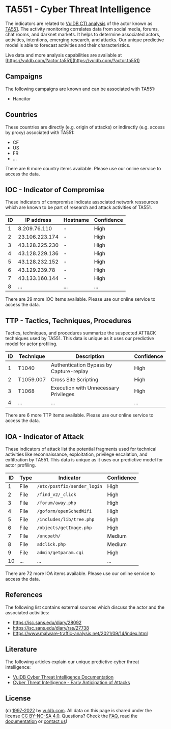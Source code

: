 # TA551 - Cyber Threat Intelligence

The indicators are related to [VulDB CTI analysis](https://vuldb.com/?kb.cti) of the actor known as [TA551](https://vuldb.com/?actor.ta551). The activity monitoring correlates data from social media, forums, chat rooms, and darknet markets. It helps to determine associated actors, activities, intentions, emerging research, and attacks. Our unique predictive model is able to forecast activities and their characteristics.

Live data and more analysis capabilities are available at [https://vuldb.com/?actor.ta551](https://vuldb.com/?actor.ta551)

## Campaigns

The following campaigns are known and can be associated with TA551:

* Hancitor

## Countries

These countries are directly (e.g. origin of attacks) or indirectly (e.g. access by proxy) associated with TA551:

* CF
* US
* FR
* ...

There are 6 more country items available. Please use our online service to access the data.

## IOC - Indicator of Compromise

These indicators of compromise indicate associated network ressources which are known to be part of research and attack activities of TA551.

ID | IP address | Hostname | Confidence
-- | ---------- | -------- | ----------
1 | 8.209.76.110 | - | High
2 | 23.106.223.174 | - | High
3 | 43.128.225.230 | - | High
4 | 43.128.229.136 | - | High
5 | 43.128.232.152 | - | High
6 | 43.129.239.78 | - | High
7 | 43.133.160.144 | - | High
8 | ... | ... | ...

There are 29 more IOC items available. Please use our online service to access the data.

## TTP - Tactics, Techniques, Procedures

Tactics, techniques, and procedures summarize the suspected ATT&CK techniques used by TA551. This data is unique as it uses our predictive model for actor profiling.

ID | Technique | Description | Confidence
-- | --------- | ----------- | ----------
1 | T1040 | Authentication Bypass by Capture-replay | High
2 | T1059.007 | Cross Site Scripting | High
3 | T1068 | Execution with Unnecessary Privileges | High
4 | ... | ... | ...

There are 6 more TTP items available. Please use our online service to access the data.

## IOA - Indicator of Attack

These indicators of attack list the potential fragments used for technical activities like reconnaissance, exploitation, privilege escalation, and exfiltration by TA551. This data is unique as it uses our predictive model for actor profiling.

ID | Type | Indicator | Confidence
-- | ---- | --------- | ----------
1 | File | `/etc/postfix/sender_login` | High
2 | File | `/find_v2/_click` | High
3 | File | `/forum/away.php` | High
4 | File | `/goform/openSchedWifi` | High
5 | File | `/includes/lib/tree.php` | High
6 | File | `/objects/getImage.php` | High
7 | File | `/uncpath/` | Medium
8 | File | `adclick.php` | Medium
9 | File | `admin/getparam.cgi` | High
10 | ... | ... | ...

There are 72 more IOA items available. Please use our online service to access the data.

## References

The following list contains external sources which discuss the actor and the associated activities:

* https://isc.sans.edu/diary/28092
* https://isc.sans.edu/diary/rss/27738
* https://www.malware-traffic-analysis.net/2021/09/14/index.html

## Literature

The following articles explain our unique predictive cyber threat intelligence:

* [VulDB Cyber Threat Intelligence Documentation](https://vuldb.com/?kb.cti)
* [Cyber Threat Intelligence - Early Anticipation of Attacks](https://www.scip.ch/en/?labs.20201022)

## License

(c) [1997-2022](https://vuldb.com/?kb.changelog) by [vuldb.com](https://vuldb.com/?kb.about). All data on this page is shared under the license [CC BY-NC-SA 4.0](https://creativecommons.org/licenses/by-nc-sa/4.0/). Questions? Check the [FAQ](https://vuldb.com/?kb.faq), read the [documentation](https://vuldb.com/?kb) or [contact us](https://vuldb.com/?contact)!
